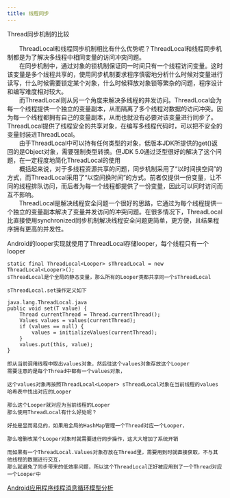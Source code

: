 ```yaml
---
title: 线程同步
---
```

Thread同步机制的比较

　　ThreadLocal和线程同步机制相比有什么优势呢？ThreadLocal和线程同步机制都是为了解决多线程中相同变量的访问冲突问题。
　　<br>
　　在同步机制中，通过对象的锁机制保证同一时间只有一个线程访问变量。这时该变量是多个线程共享的，使用同步机制要求程序慎密地分析什么时候对变量进行读写，什么时候需要锁定某个对象，什么时候释放对象锁等繁杂的问题，程序设计和编写难度相对较大。
　　<br>
　　而ThreadLocal则从另一个角度来解决多线程的并发访问。ThreadLocal会为每一个线程提供一个独立的变量副本，从而隔离了多个线程对数据的访问冲突。因为每一个线程都拥有自己的变量副本，从而也就没有必要对该变量进行同步了。ThreadLocal提供了线程安全的共享对象，在编写多线程代码时，可以把不安全的变量封装进ThreadLocal。
　　<br>
　　由于ThreadLocal中可以持有任何类型的对象，低版本JDK所提供的get()返回的是Object对象，需要强制类型转换。但JDK 5.0通过泛型很好的解决了这个问题，在一定程度地简化ThreadLocal的使用
　　<br>
　　概括起来说，对于多线程资源共享的问题，同步机制采用了“以时间换空间”的方式，而ThreadLocal采用了“以空间换时间”的方式。前者仅提供一份变量，让不同的线程排队访问，而后者为每一个线程都提供了一份变量，因此可以同时访问而互不影响。
　　<br>
　　ThreadLocal是解决线程安全问题一个很好的思路，它通过为每个线程提供一个独立的变量副本解决了变量并发访问的冲突问题。在很多情况下，ThreadLocal比直接使用synchronized同步机制解决线程安全问题更简单，更方便，且结果程序拥有更高的并发性。

Android的looper实现就使用了ThreadLocal存储looper，每个线程只有一个looper

	static final ThreadLocal<Looper> sThreadLocal = new ThreadLocal<Looper>();
	sThreadLocal是个全局的静态变量，那么所有的Looper类都共享同一个sThreadLocal
	
	sThreadLocal.set操作定义如下
	
	java.lang.ThreadLocal.java
	public void set(T value) {  
	    Thread currentThread = Thread.currentThread();  
	    Values values = values(currentThread);  
	    if (values == null) {  
	        values = initializeValues(currentThread);  
	    }  
	    values.put(this, value);  
	}  
	
	即从当前调用线程中取出values对象，然后往这个values对象存放这个Looper
	需要注意的是每个Thread中都有一个values对象，
	
	这个values对象再按照ThreadLocal<Looper> sThreadLocal对象在当前线程的values哈希表中找出对应的Looper
	
	那么这个Looper就对应为当前线程的Looper
	那么使用ThreadLocal有什么好处呢？
	
	好处是显而易见的，如果用全局的HashMap管理一个Thread对应一个Looper，
	
	那么增删改某个Looper对象时就需要进行同步操作，这大大增加了系统开销
	
	而如果有一个ThreadLocal.Values对象存放在Thread里，需要用到时就直接获取，不与其他线程的数据进行交互，
	那么就避免了同步带来的低效率问题，所以这个ThreadLocal正好被应用到了一个Thread对应一个Looper中
	
[ Android应用程序线程消息循环模型分析 ](http://blog.csdn.net/luoshengyang/article/details/6905587)